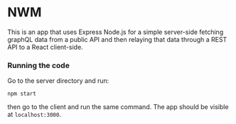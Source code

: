 # NWM
This is an app that uses Express Node.js for a simple server-side fetching graphQL data from a public API and then relaying that data through a REST API to a React client-side.

### Running the code
Go to the server directory and run:

```
npm start
```

then go to the client and run the same command. The app should be visible at `localhost:3000`.
